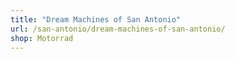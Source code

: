 ```yaml
---
title: "Dream Machines of San Antonio"
url: /san-antonio/dream-machines-of-san-antonio/
shop: Motorrad
---
```


